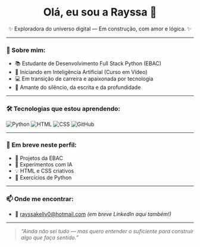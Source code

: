 <h1 align="center">Olá, eu sou a Rayssa 🌙</h1>
<p align="center">✨ Exploradora do universo digital — Em construção, com amor e lógica. ✨</p>

---

### 🌱 Sobre mim:
- 📚 Estudante de Desenvolvimento Full Stack Python (EBAC)
- 🧠 Iniciando em Inteligência Artificial (Curso em Vídeo)
- 💻 Em transição de carreira e apaixonada por tecnologia
- 🌊 Amante do silêncio, da escrita e da profundidade

---

### 🛠️ Tecnologias que estou aprendendo:
![Python](https://img.shields.io/badge/Python-3776AB?style=for-the-badge&logo=python&logoColor=white)
![HTML](https://img.shields.io/badge/HTML5-E34F26?style=for-the-badge&logo=html5&logoColor=white)
![CSS](https://img.shields.io/badge/CSS3-1572B6?style=for-the-badge&logo=css3&logoColor=white)
![GitHub](https://img.shields.io/badge/GitHub-100000?style=for-the-badge&logo=github&logoColor=white)

---

### 💫 Em breve neste perfil:
- 📁 Projetos da EBAC
- 🤖 Experimentos com IA
- 💡 HTML e CSS criativos
- 📁 Exercícios de Python

---

### 📫 Onde me encontrar:
- 📧 rayssakelly0@hotmail.com *(em breve LinkedIn aqui também!)*

---

> *“Ainda não sei tudo — mas quero entender o suficiente para construir algo que faça sentido.”*


<!--
**Raylunaris/Raylunaris** is a ✨ _special_ ✨ repository because its `README.md` (this file) appears on your GitHub profile.

Here are some ideas to get you started:

- 🔭 I’m currently working on ...
- 🌱 I’m currently learning ...
- 👯 I’m looking to collaborate on ...
- 🤔 I’m looking for help with ...
- 💬 Ask me about ...
- 📫 How to reach me: ...
- 😄 Pronouns: ...
- ⚡ Fun fact: ...
-->
